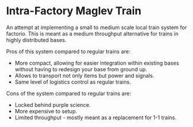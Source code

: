 # Intra-Factory Maglev Train
An attempt at implementing a small to medium scale local train system for factorio.
This is meant as a medium throughput alternative for trains in highly distributed bases.

Pros of this system compared to regular trains are:
  - More compact, allowing for easier integration within existing bases without having to redesign your base from ground up.
  - Allows to transport not only items but power and signals.
  - Same level of logistics control as regular trains.
  
Cons of the system compared to regular trains are:
  - Locked behind purple science.
  - More expensive to setup.
  - Limited throughput - mostly meant as a replacement for 1-1 trains.


